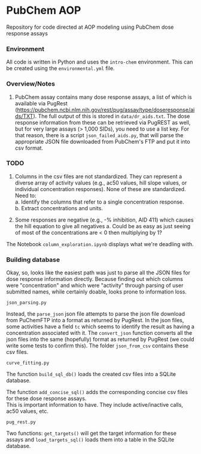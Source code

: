 # PubChem AOP

Repository for code directed at AOP modeling using PubChem dose response assays

### Environment 

All code is written in Python and uses the `intro-chem` environment.  This can be 
created using the `environmental.yml` file. 


### Overview/Notes

1) PubChem assay contains many dose response assays, a list of which is available via PugRest 
(https://pubchem.ncbi.nlm.nih.gov/rest/pug/assay/type/doseresponse/aids/TXT).  The full output of this 
is stored in `data/dr_aids.txt`.  The dose response information from these can be retrieved via PugREST as well, 
but for very large assays (> 1,000 SIDs), you need to use a list key.  For that reason, there is a script `json_failed_aids.py`,
 that will parse the appropriate JSON file downloaded from PubChem's FTP and put it into csv format.  
 
 ### TODO
 
 1) Columns in the csv files are not standardized.  They can represent a diverse array of activity values (e.g., ac50 values, 
 hill slope values, or individual concentration responses).  None of these are standardized.  Need to:  
 a. Identify the columns that refer to a single concentration response.  
 b. Extract concentrations and units.    
 
 2) Some responses are negative (e.g., -% inhibition, AID 411) which causes the hill equation to give all negatives 
 a. Could be as easy as just seeing of most of the concentrations are < 0 then multiplying by 1? 
 
 The Notebook `column_exploration.ipynb` displays what we're deadling with.  
 
 ### Building database
 
 Okay, so, looks like the easiest path was just to parse all the JSON files for dose response information directly.  Because
  finding out which columns were "concentration" and which were "activity" through parsing of user submitted names, while 
  certainly doable, looks prone to information loss.
  
  `json_parsing.py`
  
  Instead, the `parse_json` json file attempts to parse the json file download from PuChemFTP into a format as returned
   by PugRest.  In the json files, some activities have a field `tc` which seems to identify the result as having a 
   concentration associated with it.  The `convert_json` function converts all the json files into the same (hopefully) 
   format as returned by PugRest (we could write some tests to confirm this).  The folder `json_from_csv` contains these
   csv files. 
   
   `curve_fitting.py`
   
   The function `build_sql_db()` loads the created csv files into a SQLite database.
   
   The function `add_concise_sql()` adds the corresponding concise csv files for these dose response assays.  
   This is important information to have.  They include active/inactive calls, ac50 values, etc.  
   
   `pug_rest.py`
   
   Two functions: `get_targets()` will get the target information for these assays and `load_targets_sql()` 
   loads them into a table in the SQLite database. 
   